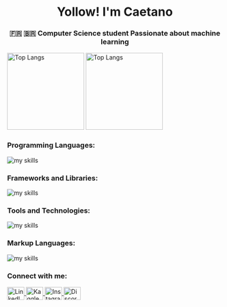 <h1 align="center">Yollow! I'm Caetano</h1>
<h3 align="center">🇫🇷 🇧🇷 Computer Science student Passionate about machine learning</h3>

<p align="left">
<img alt="Top Langs" height="180px" src="https://github-readme-stats.vercel.app/api/top-langs/?username=dalestee&layout=donut&theme=radical&bg_color=0D1117&hide_border=true" />
<img alt="Top Langs" height="180px" src="https://github-readme-stats.vercel.app/api?username=dalestee&theme=radical&bg_color=0D1117&hide_border=true" />
</p>

<h3 align="left">Programming Languages:</h3>

<img alt="my skills" src="https://skillicons.dev/icons?theme=dark&perline=8&i=python,haskell,rust,c,java,javascript,php" />

<h3 align="left">Frameworks and Libraries:</h3>

<img alt="my skills" src="https://skillicons.dev/icons?theme=dark&perline=8&i=pytorch,symfony" />

<h3 align="left">Tools and Technologies:</h3>

<img alt="my skills" src="https://skillicons.dev/icons?theme=dark&perline=8&i=androidstudio,bash,docker,git,linux" />

<h3 align="left">Markup Languages:</h3>

<img alt="my skills" src="https://skillicons.dev/icons?theme=dark&perline=8&i=html,css" />

<h3 align="left">Connect with me:</h3>

<p align="left">
  <a href="https://linkedin.com/in/caetano-godinat" target="blank">
    <img align="center" src="https://raw.githubusercontent.com/rahuldkjain/github-profile-readme-generator/master/src/images/icons/Social/linked-in-alt.svg" alt="LinkedIn" height="30" width="40" />
  </a>
  <a href="https://kaggle.com/caetanogodinat" target="blank">
    <img align="center" src="https://raw.githubusercontent.com/rahuldkjain/github-profile-readme-generator/master/src/images/icons/Social/kaggle.svg" alt="Kaggle" height="30" width="40" />
  </a>
  <a href="https://instagram.com/caetanoyacamim" target="blank">
    <img align="center" src="https://raw.githubusercontent.com/rahuldkjain/github-profile-readme-generator/master/src/images/icons/Social/instagram.svg" alt="Instagram" height="30" width="40" />
  </a>
  <a href="https://discord.gg/caetanoonateac" target="blank">
    <img align="center" src="https://raw.githubusercontent.com/rahuldkjain/github-profile-readme-generator/master/src/images/icons/Social/discord.svg" alt="Discord" height="30" width="40" />
  </a>
</p>
